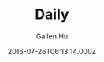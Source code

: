 ---
title: Daily
github: 'https://github.com/GallenHu/hexo-theme-Daily'
demo: 'https://hinpc.github.io/Daily/'
author: Gallen.Hu
ssg:
  - Hexo
cms:
  - No Cms
date: 2016-07-26T06:13:14.000Z
github_branch: master
description: A simple theme for Hexo
stale: false
---